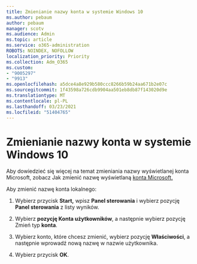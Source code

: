 ```yaml
---
title: Zmienianie nazwy konta w systemie Windows 10
ms.author: pebaum
author: pebaum
manager: scotv
ms.audience: Admin
ms.topic: article
ms.service: o365-administration
ROBOTS: NOINDEX, NOFOLLOW
localization_priority: Priority
ms.collection: Adm_O365
ms.custom:
- "9005297"
- "9913"
ms.openlocfilehash: a5dce4a8e929b580ccc8266b59b24aa671b2e07c
ms.sourcegitcommit: 1f43598a726cdb9904aa501eb8db87f143020d9e
ms.translationtype: MT
ms.contentlocale: pl-PL
ms.lasthandoff: 03/23/2021
ms.locfileid: "51404765"
---
```

# <a name="change-account-name-in-windows-10"></a>Zmienianie nazwy konta w systemie Windows 10

Aby dowiedzieć się więcej na temat zmieniania nazwy wyświetlanej konta Microsoft, zobacz Jak zmienić nazwę wyświetlaną [konta Microsoft.](https://support.microsoft.com/account-billing/how-to-change-your-microsoft-account-display-name-917b1d70-5915-d04e-243a-a618f96ef1d5)

Aby zmienić nazwę konta lokalnego:

1. Wybierz przycisk **Start,** wpisz **Panel sterowania** i wybierz pozycję **Panel sterowania** z listy wyników.

1. Wybierz **pozycję Konta użytkowników**, a następnie wybierz pozycję Zmień typ **konta**.

1. Wybierz konto, które chcesz zmienić, wybierz pozycję **Właściwości**, a następnie wprowadź nową nazwę w nazwie użytkownika.

1. Wybierz przycisk **OK**.
